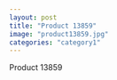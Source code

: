```yaml
---
layout: post
title: "Product 13859"
image: "product13859.jpg"
categories: "category1"
---
```

Product 13859
